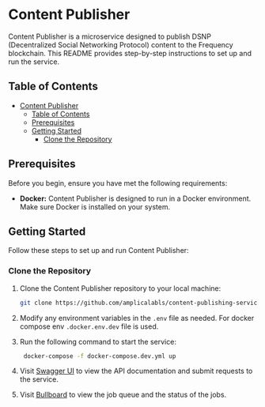# Content Publisher

Content Publisher is a microservice designed to publish DSNP (Decentralized Social Networking Protocol) content to the Frequency blockchain. This README provides step-by-step instructions to set up and run the service.

## Table of Contents

- [Content Publisher](#content-publisher)
  - [Table of Contents](#table-of-contents)
  - [Prerequisites](#prerequisites)
  - [Getting Started](#getting-started)
    - [Clone the Repository](#clone-the-repository)

## Prerequisites

Before you begin, ensure you have met the following requirements:

- **Docker:** Content Publisher is designed to run in a Docker environment. Make sure Docker is installed on your system.

## Getting Started

Follow these steps to set up and run Content Publisher:

### Clone the Repository

1. Clone the Content Publisher repository to your local machine:

   ```bash
   git clone https://github.com/amplicalabls/content-publishing-service.git
   ```

2. Modify any environment variables in the `.env` file as needed. For docker compose env `.docker.env.dev` file is used.

3. Run the following command to start the service:

   ```bash
    docker-compose -f docker-compose.dev.yml up
    ```

4. Visit [Swagger UI](http://localhost:3000/api/docs/swagger) to view the API documentation and submit requests to the service.

5. Visit [Bullboard](http://localhost:3000/queues) to view the job queue and the status of the jobs.

